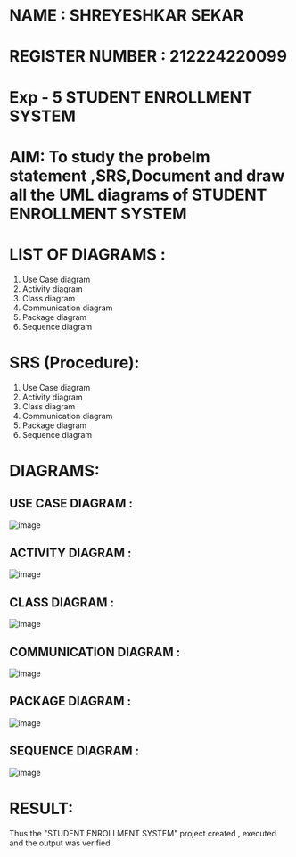 # NAME : SHREYESHKAR SEKAR 
# REGISTER NUMBER : 212224220099

# Exp - 5 STUDENT ENROLLMENT SYSTEM

# AIM:  To study the probelm statement ,SRS,Document and draw all the UML diagrams of STUDENT ENROLLMENT SYSTEM


# LIST OF DIAGRAMS :

1. Use Case diagram
2. Activity diagram
3. Class diagram
4. Communication diagram
5. Package diagram
6. Sequence diagram


# SRS (Procedure):

1. Use Case diagram
2. Activity diagram
3. Class diagram
4. Communication diagram
5. Package diagram
6. Sequence diagram



# DIAGRAMS:


## USE CASE DIAGRAM :


![image](https://github.com/user-attachments/assets/e01091e1-19eb-4585-8f90-068cd1593de0)


## ACTIVITY DIAGRAM :

![image](https://github.com/user-attachments/assets/6299bd36-11f5-4bdf-9f45-cccf958ceb23)



## CLASS DIAGRAM :

![image](https://github.com/user-attachments/assets/d1624997-d4bc-4745-b6a9-a6938983dfe9)



## COMMUNICATION DIAGRAM :

![image](https://github.com/user-attachments/assets/d6833af4-f2e1-4f14-9720-47a58ac87610)



## PACKAGE DIAGRAM :

![image](https://github.com/user-attachments/assets/14ca1370-4111-4f71-9e69-9d06f6bb415c)



## SEQUENCE DIAGRAM :


![image](https://github.com/user-attachments/assets/bd30ec8b-4097-454d-9ade-ff03da967aec)



# RESULT:

Thus the "STUDENT ENROLLMENT SYSTEM" project created , executed and the output was verified.
